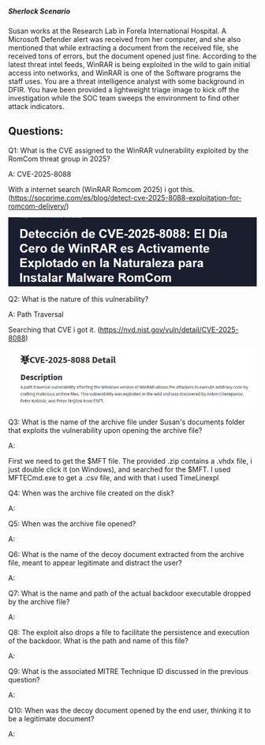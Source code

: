 
##### Sherlock Scenario

Susan works at the Research Lab in Forela International Hospital. A Microsoft Defender alert was received from her computer, and she also mentioned that while extracting a document from the received file, she received tons of errors, but the document opened just fine. According to the latest threat intel feeds, WinRAR is being exploited in the wild to gain initial access into networks, and WinRAR is one of the Software programs the staff uses. You are a threat intelligence analyst with some background in DFIR. You have been provided a lightweight triage image to kick off the investigation while the SOC team sweeps the environment to find other attack indicators.


## Questions:


Q1: What is the CVE assigned to the WinRAR vulnerability exploited by the RomCom threat group in 2025?

A: CVE-2025-8088

With a internet search (WinRAR Romcom 2025) i got this. (https://socprime.com/es/blog/detect-cve-2025-8088-exploitation-for-romcom-delivery/)

![](../../Img/Pasted%20image%2020251005201425.png)

Q2: What is the nature of this vulnerability?

A: Path Traversal

Searching that CVE i got it. (https://nvd.nist.gov/vuln/detail/CVE-2025-8088)

![](../../Img/Pasted%20image%2020251005201544.png)

Q3: What is the name of the archive file under Susan's documents folder that exploits the vulnerability upon opening the archive file?

A: 

First we need to get the $MFT file. The provided .zip contains a .vhdx file, i just double click it (on Windows), and searched for the $MFT.
I used MFTECmd.exe to get a .csv file, and with that i used TimeLinexpl

Q4: When was the archive file created on the disk?

A: 

Q5: When was the archive file opened?

A: 

Q6: What is the name of the decoy document extracted from the archive file, meant to appear legitimate and distract the user?

A: 

Q7: What is the name and path of the actual backdoor executable dropped by the archive file?

A: 

Q8: The exploit also drops a file to facilitate the persistence and execution of the backdoor. What is the path and name of this file?

A: 

Q9: What is the associated MITRE Technique ID discussed in the previous question?

A: 

Q10: When was the decoy document opened by the end user, thinking it to be a legitimate document?

A: 

